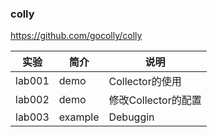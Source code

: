 ### colly
https://github.com/gocolly/colly

|实验|简介|说明|
|---|---|---|
|lab001|demo|Collector的使用|
|lab002|demo|修改Collector的配置|
|lab003|example|Debuggin|